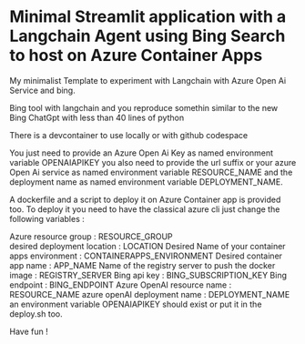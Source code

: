 # Minimal Streamlit application with a Langchain Agent using Bing Search to host on Azure Container Apps

My minimalist Template to experiment with Langchain with Azure Open Ai Service and bing. 

Bing tool with langchain and you reproduce somethin similar to the new Bing ChatGpt with less than 40 lines of python 

There is a devcontainer to use locally or with github codespace

You just need to provide an Azure Open Ai Key as named environment variable OPENAIAPIKEY
you also need to provide the url suffix or your azure Open Ai service as named environment variable RESOURCE_NAME 
and the deployment name as named environment variable DEPLOYMENT_NAME.

A dockerfile and a script to deploy it on Azure Container app is provided too. 
To deploy it you need to have the classical azure cli just change the following variables :

Azure resource group  : RESOURCE_GROUP  
desired deployment location : LOCATION
Desired Name of your container apps environment : CONTAINERAPPS_ENVIRONMENT
Desired container app name : APP_NAME
Name of the registry server to push the docker image : REGISTRY_SERVER 
Bing api key : BING_SUBSCRIPTION_KEY
Bing endpoint : BING_ENDPOINT
Azure OpenAI resource name : RESOURCE_NAME
azure openAI deployment name : DEPLOYMENT_NAME
an environment variable OPENAIAPIKEY should exist or put it in the deploy.sh too.

Have fun !


